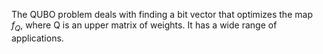 The QUBO problem deals with finding a bit vector that optimizes the map $f_Q$, where Q is an upper matrix of weights. It has a wide range of applications.
 

